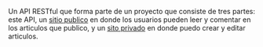 Un API RESTful que forma parte de un proyecto que consiste de tres partes: este API, un [sitio publico](https://github.com/oliverowen2210/blog-public/) en donde los usuarios
pueden leer y comentar en los articulos que publico, y un [sito privado](https://github.com/oliverowen2210/blog-public/) en donde puedo crear y editar articulos.

